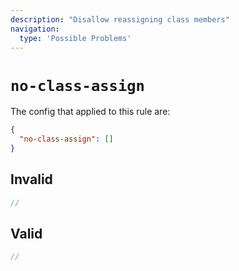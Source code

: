 ```yaml
---
description: "Disallow reassigning class members"
navigation:
  type: 'Possible Problems'
---
```


# `no-class-assign`

The config that applied to this rule are:

```json
{
  "no-class-assign": []
}
```

## Invalid

```js invalid
//
```

## Valid

```js valid
//
```
  